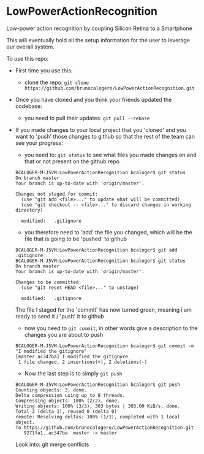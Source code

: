 # LowPowerActionRecognition
Low-power  action recognition by coupling Silicon Retina to a Smartphone

This will eventually hold all the setup information for the user to leverage our overall system.


To use this repo: 

- First time you use this:
  - clone the repo: `git clone https://github.com/brunocalogero/LowPowerActionRecognition.git`
  
- Once you have cloned and you think your friends updated the codebase:
  - you need to pull their updates: `git pull --rebase`

- If you made changes to your local project that you 'cloned' and you want to 'push' those changes to github so that the rest of the team can see your progress:
  - you need to: `git status` to see what files you made changes on and that or not present on the github repo 
  ```
  BCALOGER-M-J5VM:LowPowerActionRecognition bcaloger$ git status
  On branch master
  Your branch is up-to-date with 'origin/master'.

  Changes not staged for commit:
    (use "git add <file>..." to update what will be committed)
    (use "git checkout -- <file>..." to discard changes in working directory)

    modified:   .gitignore
  ```
  - you therefore need to 'add' the file you changed, which will be the file that is going to be 'pushed' to github
  ```
  BCALOGER-M-J5VM:LowPowerActionRecognition bcaloger$ git add .gitignore
  BCALOGER-M-J5VM:LowPowerActionRecognition bcaloger$ git status
  On branch master
  Your branch is up-to-date with 'origin/master'.

  Changes to be committed:
    (use "git reset HEAD <file>..." to unstage)

	modified:   .gitignore
  ```
  The file I staged for the 'commit' has now turned green, meaning i am ready to send it / 'push' it to github
  - now you need to `git commit`, in other words give a description to the changes you are about to push
  ```
  BCALOGER-M-J5VM:LowPowerActionRecognition bcaloger$ git commit -m "I modified the gitignore"
  [master ac347ba] I modified the gitignore
   1 file changed, 2 insertions(+), 2 deletions(-)
  ```
  - Now the last step is to simply `git push`
  ```
  BCALOGER-M-J5VM:LowPowerActionRecognition bcaloger$ git push
  Counting objects: 3, done.
  Delta compression using up to 8 threads.
  Compressing objects: 100% (2/2), done.
  Writing objects: 100% (3/3), 303 bytes | 303.00 KiB/s, done.
  Total 3 (delta 1), reused 0 (delta 0)
  remote: Resolving deltas: 100% (1/1), completed with 1 local object.
  To https://github.com/brunocalogero/LowPowerActionRecognition.git
     9271fa1..ac347ba  master -> master
  ```
  Look into: git merge conflicts
